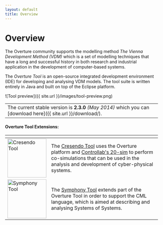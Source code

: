 ```yaml
---
layout: default
title: Overview
---
```


<link rel="stylesheet" href="css/releases.css">
<script src="http://code.jquery.com/jquery-1.11.1.min.js">
</script>
<script src="javascripts/moment-with-langs.js"></script>
<script src="javascripts/github-releases.js"></script>
<script>updateFrontPage();</script>


# Overview

<!--The Overture project is a community-based project aimed at developing open-source tools to support the modelling and analysis of the design and development of computer-based systems.
The Overture project is focused on supporting the modelling method [VDM: The Vienna Development Method](http://www.vdmportal.org/) which is a set of modelling techniques that have a long and successful history of use in both research and industrial application.-->

The Overture community supports the modelling method *The Vienna Development Method (VDM)* which is a set of modelling techniques that have a long and successful history in both research and industrial application in the development of computer-based systems.

<!-- It does so by providing documentation, teaching material, and at the heart of the project is the development of the Overture Tool. --> 

The *Overture Tool* is an open-source integrated development environment (IDE) for developing and analysing VDM models. The tool suite is written entirely in Java and built on top of the Eclipse platform.

![Tool preview]({{ site.url }}/images/tool-preview.png)

||
|----|
| The current stable version is <strong id="current-release-version">2.3.0</strong> <i id="current-release-data"> (May 2014) </i> which you can [download here]({{ site.url }}/download/).|

<div id="current-release"></div>

#### Overture Tool Extensions:
<table>
        <thead>
            <tr>
                <th></th>
                <th></th>
            </tr>
        </thead>
        <tbody>
            <tr>
               <td><a href="http://crescendotool.org"> <img src="{{ site.url }}/images/crescendo.png" width="128" alt="Cresendo Tool"> </a></td>
			   <td>The <a href="http://crescendotool.org">Cresendo Tool</a> uses the Overture platform and <a href="http://www.20sim.com/">Controllab's 20-sim</a> to perform co-simulations that can be used in the analysis and development of cyber-physical systems.</td>
            </tr>
			<tr>
				<td><a href="http://symphonytool.org"> <img src="{{ site.url }}/images/symphony.png" width="128" alt="Symphony Tool"> </a></td>
			   <td>The <a href="http://symphonytool.org">Symphony Tool</a> extends part of the Overture Tool in order to support the CML language, which is aimed at describing and analysing Systems of Systems.</td>		
            </tr>
        </tbody>
</table>







